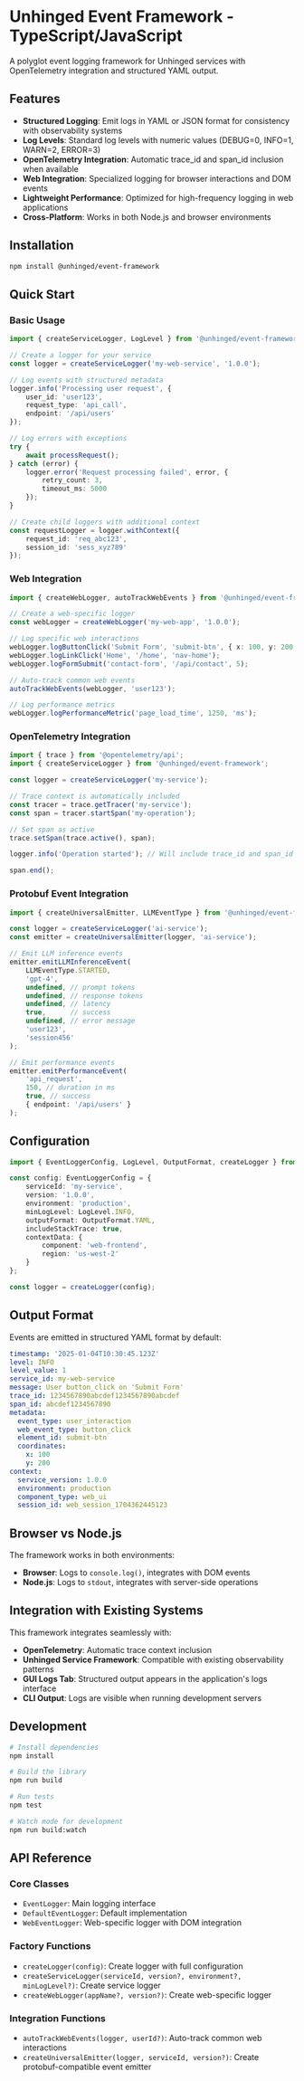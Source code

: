 # Unhinged Event Framework - TypeScript/JavaScript

A polyglot event logging framework for Unhinged services with OpenTelemetry integration and structured YAML output.

## Features

- **Structured Logging**: Emit logs in YAML or JSON format for consistency with observability systems
- **Log Levels**: Standard log levels with numeric values (DEBUG=0, INFO=1, WARN=2, ERROR=3)
- **OpenTelemetry Integration**: Automatic trace_id and span_id inclusion when available
- **Web Integration**: Specialized logging for browser interactions and DOM events
- **Lightweight Performance**: Optimized for high-frequency logging in web applications
- **Cross-Platform**: Works in both Node.js and browser environments

## Installation

```bash
npm install @unhinged/event-framework
```

## Quick Start

### Basic Usage

```typescript
import { createServiceLogger, LogLevel } from '@unhinged/event-framework';

// Create a logger for your service
const logger = createServiceLogger('my-web-service', '1.0.0');

// Log events with structured metadata
logger.info('Processing user request', {
    user_id: 'user123',
    request_type: 'api_call',
    endpoint: '/api/users'
});

// Log errors with exceptions
try {
    await processRequest();
} catch (error) {
    logger.error('Request processing failed', error, {
        retry_count: 3,
        timeout_ms: 5000
    });
}

// Create child loggers with additional context
const requestLogger = logger.withContext({
    request_id: 'req_abc123',
    session_id: 'sess_xyz789'
});
```

### Web Integration

```typescript
import { createWebLogger, autoTrackWebEvents } from '@unhinged/event-framework';

// Create a web-specific logger
const webLogger = createWebLogger('my-web-app', '1.0.0');

// Log specific web interactions
webLogger.logButtonClick('Submit Form', 'submit-btn', { x: 100, y: 200 });
webLogger.logLinkClick('Home', '/home', 'nav-home');
webLogger.logFormSubmit('contact-form', '/api/contact', 5);

// Auto-track common web events
autoTrackWebEvents(webLogger, 'user123');

// Log performance metrics
webLogger.logPerformanceMetric('page_load_time', 1250, 'ms');
```

### OpenTelemetry Integration

```typescript
import { trace } from '@opentelemetry/api';
import { createServiceLogger } from '@unhinged/event-framework';

const logger = createServiceLogger('my-service');

// Trace context is automatically included
const tracer = trace.getTracer('my-service');
const span = tracer.startSpan('my-operation');

// Set span as active
trace.setSpan(trace.active(), span);

logger.info('Operation started'); // Will include trace_id and span_id

span.end();
```

### Protobuf Event Integration

```typescript
import { createUniversalEmitter, LLMEventType } from '@unhinged/event-framework';

const logger = createServiceLogger('ai-service');
const emitter = createUniversalEmitter(logger, 'ai-service');

// Emit LLM inference events
emitter.emitLLMInferenceEvent(
    LLMEventType.STARTED,
    'gpt-4',
    undefined, // prompt tokens
    undefined, // response tokens
    undefined, // latency
    true,      // success
    undefined, // error message
    'user123',
    'session456'
);

// Emit performance events
emitter.emitPerformanceEvent(
    'api_request',
    150, // duration in ms
    true, // success
    { endpoint: '/api/users' }
);
```

## Configuration

```typescript
import { EventLoggerConfig, LogLevel, OutputFormat, createLogger } from '@unhinged/event-framework';

const config: EventLoggerConfig = {
    serviceId: 'my-service',
    version: '1.0.0',
    environment: 'production',
    minLogLevel: LogLevel.INFO,
    outputFormat: OutputFormat.YAML,
    includeStackTrace: true,
    contextData: {
        component: 'web-frontend',
        region: 'us-west-2'
    }
};

const logger = createLogger(config);
```

## Output Format

Events are emitted in structured YAML format by default:

```yaml
timestamp: '2025-01-04T10:30:45.123Z'
level: INFO
level_value: 1
service_id: my-web-service
message: User button_click on 'Submit Form'
trace_id: 1234567890abcdef1234567890abcdef
span_id: abcdef1234567890
metadata:
  event_type: user_interaction
  web_event_type: button_click
  element_id: submit-btn
  coordinates:
    x: 100
    y: 200
context:
  service_version: 1.0.0
  environment: production
  component_type: web_ui
  session_id: web_session_1704362445123
```

## Browser vs Node.js

The framework works in both environments:

- **Browser**: Logs to `console.log()`, integrates with DOM events
- **Node.js**: Logs to `stdout`, integrates with server-side operations

## Integration with Existing Systems

This framework integrates seamlessly with:

- **OpenTelemetry**: Automatic trace context inclusion
- **Unhinged Service Framework**: Compatible with existing observability patterns
- **GUI Logs Tab**: Structured output appears in the application's logs interface
- **CLI Output**: Logs are visible when running development servers

## Development

```bash
# Install dependencies
npm install

# Build the library
npm run build

# Run tests
npm test

# Watch mode for development
npm run build:watch
```

## API Reference

### Core Classes

- `EventLogger`: Main logging interface
- `DefaultEventLogger`: Default implementation
- `WebEventLogger`: Web-specific logger with DOM integration

### Factory Functions

- `createLogger(config)`: Create logger with full configuration
- `createServiceLogger(serviceId, version?, environment?, minLogLevel?)`: Create service logger
- `createWebLogger(appName?, version?)`: Create web-specific logger

### Integration Functions

- `autoTrackWebEvents(logger, userId?)`: Auto-track common web interactions
- `createUniversalEmitter(logger, serviceId, version?)`: Create protobuf-compatible event emitter
